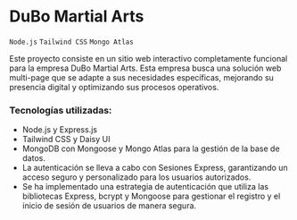 # DuBo Martial Arts

`Node.js` `Tailwind CSS` `Mongo Atlas`

Este proyecto consiste en un sitio web interactivo completamente funcional para la empresa DuBo Martial Arts. Esta empresa busca una solución web multi-page que se adapte a sus necesidades específicas, mejorando su presencia digital y optimizando sus procesos operativos.

### Tecnologías utilizadas:

- Node.js y Express.js
- Tailwind CSS y Daisy UI
- MongoDB con Mongoose y Mongo Atlas para la gestión de la base de datos.
- La autenticación se lleva a cabo con Sesiones Express, garantizando un acceso seguro y personalizado para los usuarios autorizados.
- Se ha implementado una estrategia de autenticación que utiliza las bibliotecas Express, bcrypt y Mongoose para gestionar el registro y el inicio de sesión de usuarios de manera segura.
